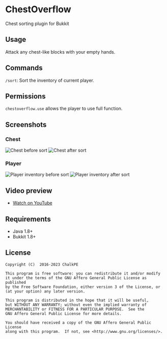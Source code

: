 # ChestOverflow
Chest sorting plugin for Bukkit

## Usage
Attack any chest-like blocks with your empty hands.

## Commands
`/sort`: Sort the inventory of current player.

## Permissions
`chestoverflow.use` allows the player to use full function.

## Screenshots

### Chest

![Chest before sort](https://user-images.githubusercontent.com/9481405/213879873-893c9f37-b760-458a-b16b-a528b703ad0c.png)
![Chest after sort](https://user-images.githubusercontent.com/9481405/213879890-a24de311-fe29-469e-8f3a-b2cf33d7f62f.png)

### Player

![Player inventory before sort](https://user-images.githubusercontent.com/9481405/213879947-72895263-e42c-44c9-8fdf-dfe59e764d8d.png)
![Player inventory after sort](https://user-images.githubusercontent.com/9481405/213879954-13947f13-2b96-4914-a634-921f772bb333.png)


## Video preview
- [Watch on YouTube](https://youtu.be/I9QmjU1ncyc)

## Requirements
- Java 1.8+
- Bukkit 1.8+

## License
```
Copyright (C)  2016-2023 ChalkPE

This program is free software: you can redistribute it and/or modify
it under the terms of the GNU Affero General Public License as published
by the Free Software Foundation, either version 3 of the License, or
(at your option) any later version.

This program is distributed in the hope that it will be useful,
but WITHOUT ANY WARRANTY; without even the implied warranty of
MERCHANTABILITY or FITNESS FOR A PARTICULAR PURPOSE.  See the
GNU Affero General Public License for more details.

You should have received a copy of the GNU Affero General Public License
along with this program.  If not, see <http://www.gnu.org/licenses/>.
```
